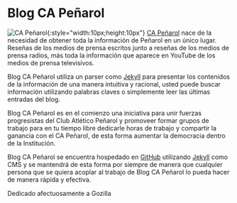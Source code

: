 # Blog CA Peñarol

![CA Peñarol](https://capeniarol.github.io/inicio/favicon.ico){:style="width:10px;height:10px"} [CA Peñarol](http://xn--capearol-g3a.cf) nace de la necesidad de obtener toda la información de Peñarol en un único lugar. Reseñas de los medios de prensa escritos junto a reseñas de los medios de prensa radios, más toda la información que aparece en YouTube de los medios de prensa televisivos.

Blog CA Peñarol utiliza un parser como [Jekyll](https://jekyllrb.com) para presentar los contenidos de la información de una manera intuitiva y racional, usted puede buscar información utilizando palabras claves o simplemente leer las últimas entradas del blog.

Blog CA Peñarol es en el comienzo una iniciativa para unir fuerzas progresistas del Club Atlético Peñarol y promoveer formar grupos de trabajo para en tu tiempo libre dedicarle horas de trabajo y compartir la ganancia con el CA Peñarol, de esta forma aumentar la democracia dentro de la Institución.

Blog CA Peñarol se encuentra hospedado en [GitHub](https://github.com/abuseombudsman/blogcarbonero/) utilizando [Jekyll](https://jekyllrb.com) como CMS y se mantendrá de esta forma por siempre de manera que cualquier persona que se quiera acoplar al trabajo de Blog CA Peñarol lo pueda hacer de manera rápida y efectiva.

Dedicado afectuosamente a Gozilla
